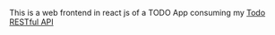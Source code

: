 This is a web frontend in react js of a TODO App consuming my [Todo RESTful API](https://github.com/danyalsiraj/node-todo-api)
